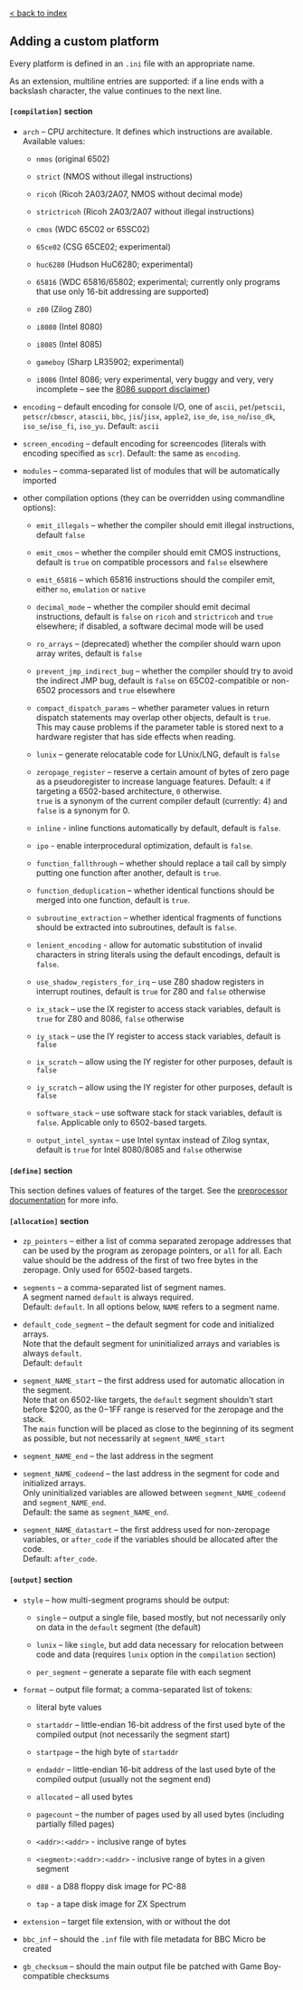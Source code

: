 [< back to index](../index.md)

## Adding a custom platform

Every platform is defined in an `.ini` file with an appropriate name.

As an extension, multiline entries are supported:
if a line ends with a backslash character, the value continues to the next line. 

#### `[compilation]` section

* `arch` – CPU architecture. It defines which instructions are available. Available values: 

    * `nmos` (original 6502)
    
    * `strict` (NMOS without illegal instructions) 
    
    * `ricoh` (Ricoh 2A03/2A07, NMOS without decimal mode) 
    
    * `strictricoh` (Ricoh 2A03/2A07 without illegal instructions)
    
    * `cmos` (WDC 65C02 or 65SC02)
    
    * `65ce02` (CSG 65CE02; experimental)
    
    * `huc6280` (Hudson HuC6280; experimental)
    
    * `65816` (WDC 65816/65802; experimental; currently only programs that use only 16-bit addressing are supported)
    
    * `z80` (Zilog Z80)
    
    * `i8080` (Intel 8080)
    
    * `i8085` (Intel 8085)
    
    * `gameboy` (Sharp LR35902; experimental)
    
    * `i8086` (Intel 8086; very experimental, very buggy and very, very incomplete –
    see the [8086 support disclaimer](../lang/x86disclaimer.md))

* `encoding` – default encoding for console I/O, one of 
`ascii`, `pet`/`petscii`, `petscr`/`cbmscr`, `atascii`, `bbc`, `jis`/`jisx`, `apple2`,
`iso_de`, `iso_no`/`iso_dk`, `iso_se`/`iso_fi`, `iso_yu`. Default: `ascii`

* `screen_encoding` – default encoding for screencodes (literals with encoding specified as `scr`). 
Default: the same as `encoding`.

* `modules` – comma-separated list of modules that will be automatically imported

* other compilation options (they can be overridden using commandline options):

    * `emit_illegals` – whether the compiler should emit illegal instructions, default `false`
    
    * `emit_cmos` – whether the compiler should emit CMOS instructions, default is `true` on compatible processors and `false` elsewhere

    * `emit_65816` – which 65816 instructions should the compiler emit, either `no`, `emulation` or `native` 
    
    * `decimal_mode` – whether the compiler should emit decimal instructions, default is `false` on `ricoh` and `strictricoh` and `true` elsewhere;
    if disabled, a software decimal mode will be used
    
    * `ro_arrays` – (deprecated) whether the compiler should warn upon array writes, default is `false`
    
    * `prevent_jmp_indirect_bug` – whether the compiler should try to avoid the indirect JMP bug, 
    default is `false` on 65C02-compatible or non-6502 processors and `true` elsewhere
    
    * `compact_dispatch_params` – whether parameter values in return dispatch statements may overlap other objects, default is `true`.  
    This may cause problems if the parameter table is stored next to a hardware register that has side effects when reading.
    
    * `lunix` – generate relocatable code for LUnix/LNG, default is `false`
    
    * `zeropage_register` – reserve a certain amount of bytes of zero page as a pseudoregister to increase language features.
    Default: `4` if targeting a 6502-based architecture, `0` otherwise.  
    `true` is a synonym of the current compiler default (currently: 4) and `false` is a synonym for 0.
    
    * `inline` - inline functions automatically by default, default is `false`.
    
    * `ipo` - enable interprocedural optimization, default is `false`.
    
    * `function_fallthrough` – whether should replace a tail call by simply putting one function after another, default is `true`.

    * `function_deduplication` – whether identical functions should be merged into one function, default is `true`.

    * `subroutine_extraction` – whether identical fragments of functions should be extracted into subroutines, default is `false`.    
    
    * `lenient_encoding` - allow for automatic substitution of invalid characters in string literals using the default encodings, default is `false`.
    
    * `use_shadow_registers_for_irq` – use Z80 shadow registers in interrupt routines, default is `true` for Z80 and `false` otherwise
    
    * `ix_stack` – use the IX register to access stack variables, default is `true` for Z80 and 8086, `false` otherwise
    
    * `iy_stack` – use the IY register to access stack variables, default is `false`
    
    * `ix_scratch` – allow using the IY register for other purposes, default is `false`
    
    * `iy_scratch` – allow using the IY register for other purposes, default is `false`
    
    * `software_stack` – use software stack for stack variables, default is `false`. Applicable only to 6502-based targets.
    
    * `output_intel_syntax` – use Intel syntax instead of Zilog syntax, default is `true` for Intel 8080/8085 and `false` otherwise


#### `[define]` section

This section defines values of features of the target.
See the [preprocessor documentation](../lang/preprocessor.md) for more info.

#### `[allocation]` section

* `zp_pointers` – 
either a list of comma separated zeropage addresses that can be used by the program as zeropage pointers, or `all` for all. 
Each value should be the address of the first of two free bytes in the zeropage.
Only used for 6502-based targets.

* `segments` – a comma-separated list of segment names.  
A segment named `default` is always required.  
Default: `default`. In all options below, `NAME` refers to a segment name.

* `default_code_segment` – the default segment for code and initialized arrays.  
Note that the default segment for uninitialized arrays and variables is always `default`.  
Default: `default`

* `segment_NAME_start` – the first address used for automatic allocation in the segment.  
Note that on 6502-like targets, the `default` segment shouldn't start before $200, as the $0-$1FF range is reserved for the zeropage and the stack.  
The `main` function will be placed as close to the beginning of its segment as possible, but not necessarily at `segment_NAME_start`

* `segment_NAME_end` – the last address in the segment

* `segment_NAME_codeend` – the last address in the segment for code and initialized arrays.  
Only uninitialized variables are allowed between `segment_NAME_codeend` and `segment_NAME_end`.  
Default: the same as `segment_NAME_end`.

* `segment_NAME_datastart` – the first address used for non-zeropage variables, or `after_code` if the variables should be allocated after the code.  
Default: `after_code`.

#### `[output]` section
 
* `style` – how multi-segment programs should be output:

    * `single` – output a single file, based mostly, but not necessarily only on data in the `default` segment (the default)
    
    * `lunix` – like `single`, but add data necessary for relocation between code and data (requires `lunix` option in the `compilation` section)
    
    * `per_segment` – generate a separate file with each segment

* `format` – output file format; a comma-separated list of tokens:

    * literal byte values
    
    * `startaddr` – little-endian 16-bit address of the first used byte of the compiled output (not necessarily the segment start)
    
    * `startpage` – the high byte of `startaddr`
    
    * `endaddr` – little-endian 16-bit address of the last used byte of the compiled output (usually not the segment end)
    
    * `allocated` – all used bytes
    
    * `pagecount` – the number of pages used by all used bytes (including partially filled pages)
    
    * `<addr>:<addr>` - inclusive range of bytes
    
    * `<segment>:<addr>:<addr>` - inclusive range of bytes in a given segment
    
    * `d88` - a D88 floppy disk image for PC-88
    
    * `tap` - a tape disk image for ZX Spectrum
    
* `extension` – target file extension, with or without the dot

* `bbc_inf` – should the `.inf` file with file metadata for BBC Micro be created

* `gb_checksum` – should the main output file be patched with Game Boy-compatible checksums
